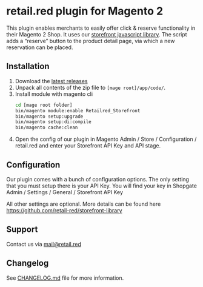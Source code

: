 # retail.red plugin for Magento 2

This plugin enables merchants to easily offer click & reserve functionality in their Magento 2 Shop. 
It uses our [storefront javascript library](https://github.com/retail-red/storefront-library).
The script adds a “reserve” button to the product detail page, via which a new reservation can be placed.

## Installation
1. Download the [latest releases](https://github.com/retail-red/magento-2/releases/latest)
2. Unpack all contents of the zip file to `[mage root]/app/code/`.
3. Install module with magento cli
    ```sh
    cd [mage root folder]
    bin/magento module:enable Retailred_Storefront
    bin/magento setup:upgrade
    bin/magento setup:di:compile
    bin/magento cache:clean
    ```
4. Open the config of our plugin in Magento Admin / Store / Configuration / retail.red and enter your Storefront API Key and API stage.

## Configuration

Our plugin comes with a bunch of configuration options. The only setting that you must setup there is your API Key.
You will find your key in Shopgate Admin / Settings / General / Storefront API Key

All other settings are optional. 
More details can be found here https://github.com/retail-red/storefront-library 

## Support
Contact us via [mail@retail.red](mailto:mail@retail.red)

## Changelog
See [CHANGELOG.md](CHANGELOG.md) file for more information.
